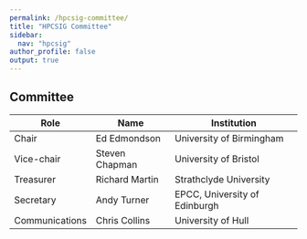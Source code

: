 ```yaml
---
permalink: /hpcsig-committee/
title: "HPCSIG Committee"
sidebar:
  nav: "hpcsig"
author_profile: false
output: true
---
```


<h2>Committee</h2>

| Role           | Name           | Institution                      |
| -------------- | -------------- | -------------------------------- |
| Chair          | Ed Edmondson   | University of Birmingham         |
| Vice-chair     | Steven Chapman | University of Bristol            |
| Treasurer      | Richard Martin | Strathclyde University           |
| Secretary      | Andy Turner    | EPCC, University of Edinburgh    |
| Communications | Chris Collins  | University of Hull               |
